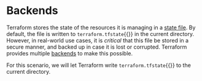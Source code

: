 # Backends
Terraform stores the state of the resources it is managing in a
[state file](https://terraform.io/language/state). By default, the
file is written to `terraform.tfstate`{{}} in the current directory. However, in
real-world use cases, it is *critical* that this file be stored in a secure
manner, and backed up in case it is lost or corrupted. Terraform provides
multiple [backends](https://terraform.io/language/settings/backends) to
make this possible.

For this scenario, we will let Terraform write `terraform.tfstate`{{}} to the
current directory.
